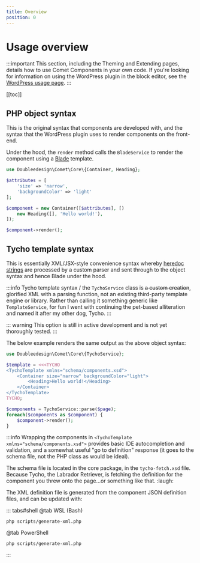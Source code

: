 ```yaml
---
title: Overview
position: 0
---
```


# Usage overview

:::important
This section, including the Theming and Extending pages, details how to use Comet Components in your own code. If you're looking for information on using the WordPress plugin in the block editor, see the [WordPress usage page](./wordpress.md).
:::

[[toc]]

## PHP object syntax

This is the original syntax that components are developed with, and the syntax that the WordPress plugin uses to render components on the front-end.

Under the hood, the `render` method calls the `BladeService` to render the component using a [Blade](https://laravel.com/docs/8.x/blade) template.

```php
use Doubleedesign\Comet\Core\{Container, Heading};

$attributes = [
	'size' => 'narrow',
	'backgroundColor' => 'light'
];

$component = new Container([$attributes], [)
	new Heading([], 'Hello world!'),
]);

$component->render();
```

## Tycho template syntax

This is essentially XML/JSX-style convenience syntax whereby [heredoc strings](https://www.php.net/manual/en/language.types.string.php#language.types.string.syntax.heredoc) are processed by a custom parser and sent through to the object syntax and hence Blade under the hood.

:::info
Tycho template syntax / the `TychoService` class is ~~a custom creation~~, glorified XML with a parsing function, not an existing third-party template engine or library. Rather than calling it something generic like `TemplateService`, for fun I went with continuing the pet-based alliteration and named it after my other dog, Tycho.
:::

::: warning
This option is still in active development and is not yet thoroughly tested.
:::

The below example renders the same output as the above object syntax:

```php
use Doubleedesign\Comet\Core\{TychoService};

$template = <<<TYCHO
<TychoTemplate xmlns="schema/components.xsd">
	<Container size="narrow" backgroundColor="light">
		<Heading>Hello world!</Heading>
	</Container>
</TychoTemplate>
TYCHO;

$components = TychoService::parse($page);
foreach($components as $component) {
	$component->render();
}
```

:::info
Wrapping the components in `<TychoTemplate xmlns="schema/components.xsd">` provides basic IDE autocompletion and validation, and a somewhat useful "go to definition" response (it goes to the schema file, not the PHP class as would be ideal).

The schema file is located in the core package, in the `tycho-fetch.xsd` file. Because Tycho, the Labrador Retriever, is fetching the definition for the component you threw onto the page...or something like that. :laugh:

The XML definition file is generated from the component JSON definition files, and can be updated with:

::: tabs#shell
@tab WSL (Bash)
```bash:no-line-numbers
php scripts/generate-xml.php
```
@tab PowerShell
```powershell:no-line-numbers
php scripts/generate-xml.php
```
:::
